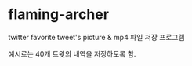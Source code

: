 flaming-archer
==============

twitter favorite tweet's picture & mp4 파일 저장 프로그램

예시로는 40개 트윗의 내역을 저장하도록 함.
